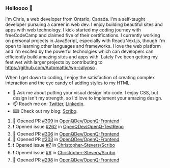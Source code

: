 ### Helloooo 👋

I'm Chris, a web developer from Ontario, Canada. I'm a self-taught developer pursuing a career in web dev. I enjoy building beautiful sites and apps with web technology.
I kick-started my coding journey with freeCodeCamp and claimed five of their certifications.  I currently working on personal projects in JavaScript, especially with React/Next.js, though I'm open to learning other languages and frameworks. I love the web platform and I'm excited by the powerful technolgies which can developers can efficiently build amazing sites and apps with. Lately I've been getting my feet wet with larger projects by contributing to https://github.com/Automattic/wp-calypso .

When I get down to coding, I enjoy the satisfaction of creating complex interaction and the eye candy of adding styles to my HTML. 

- 💬 Ask me about putting your visual design into code. I enjoy CSS, but design isn't my strength, so I'd love to implement your amazing design.
- 📫 Reach me on: [Twitter](https://twitter.com/Christo28120856), [Linkedin](https://www.linkedin.com/in/christopher-stevers-07b9a5204/).
- ⌨ Check out my blog: [Scribo](https://christopherstevers.cf).
<!--
**Christopher-Stevers/Christopher-Stevers** is a ✨ _special_ ✨ repository because its `README.md` (this file) appears on your GitHub profile.

Here are some ideas to get you started:

- 🔭 I’m currently working on ...
- 🌱 I’m currently learning ...
- 👯 I’m looking to collaborate on ...
- 🤔 I’m looking for help with ...
- 😄 Pronouns: ...
- ⚡ Fun fact: ...
-->

<!--START_SECTION:activity-->
1. 💪 Opened PR [#309](https://github.com/OpenQDev/OpenQ-Frontend/pull/309) in [OpenQDev/OpenQ-Frontend](https://github.com/OpenQDev/OpenQ-Frontend)
2. ❗️ Opened issue [#262](https://github.com/OpenQDev/OpenQ-TestRepo/issues/262) in [OpenQDev/OpenQ-TestRepo](https://github.com/OpenQDev/OpenQ-TestRepo)
3. 💪 Opened PR [#306](https://github.com/OpenQDev/OpenQ-Frontend/pull/306) in [OpenQDev/OpenQ-Frontend](https://github.com/OpenQDev/OpenQ-Frontend)
4. 💪 Opened PR [#303](https://github.com/OpenQDev/OpenQ-Frontend/pull/303) in [OpenQDev/OpenQ-Frontend](https://github.com/OpenQDev/OpenQ-Frontend)
5. ❗️ Opened issue [#7](https://github.com/Christopher-Stevers/Scribo/issues/7) in [Christopher-Stevers/Scribo](https://github.com/Christopher-Stevers/Scribo)
6. ❗️ Opened issue [#6](https://github.com/Christopher-Stevers/Scribo/issues/6) in [Christopher-Stevers/Scribo](https://github.com/Christopher-Stevers/Scribo)
7. 💪 Opened PR [#298](https://github.com/OpenQDev/OpenQ-Frontend/pull/298) in [OpenQDev/OpenQ-Frontend](https://github.com/OpenQDev/OpenQ-Frontend)
<!--END_SECTION:activity-->
